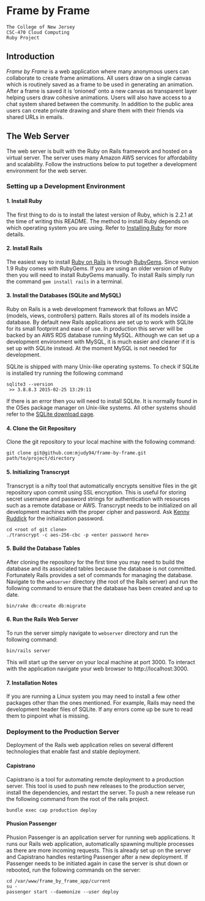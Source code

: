 # Frame by Frame
```
The College of New Jersey
CSC-470 Cloud Computing
Ruby Project
```
## Introduction
*Frame by Frame* is a web application where many anonymous users can collaborate to create frame animations. All users draw on a single canvas which is routinely saved as a frame to be used in generating an animation. After a frame is saved it is ‘onioned’ onto a new canvas as transparent layer helping users draw cohesive animations. Users will also have access to a chat system shared between the community. In addition to the public area users can create private drawing and share them with their friends via shared URLs in emails.

## The Web Server
The web server is built with the Ruby on Rails framework and hosted on a virtual server. The server uses many Amazon AWS services for affordability and scalability. Follow the instructions below to put together a development environment for the web server.

### Setting up a Development Environment

#### 1. Install Ruby
The first thing to do is to install the latest version of Ruby, which is 2.2.1 at the time of writing this README. The method to install Ruby depends on which operating system you are using. Refer to [Installing Ruby](https://www.ruby-lang.org/en/documentation/installation/) for more details.

#### 2. Install Rails
The easiest way to install [Ruby on Rails](http://rubyonrails.org/) is through [RubyGems](https://rubygems.org/). Since version 1.9 Ruby comes with RubyGems. If you are using an older version of Ruby then you will need to install RubyGems manually. To install Rails simply run the command `gem install rails` in a terminal.

#### 3. Install the Databases (SQLite and MySQL)
Ruby on Rails is a web development framework that follows an MVC (models, views, controllers) pattern. Rails stores all of its models inside a database. By default new Rails applications are set up to work with SQLite for its small footprint and ease of use. In production this server will be backed by an AWS RDS database running MySQL. Although we can set up a development environment with MySQL, it is much easier and cleaner if it is set up with SQLite instead. At the moment MySQL is not needed for development.

SQLite is shipped with many Unix-like operating systems. To check if SQLite is installed try running the following command
```
sqlite3 --version
 >> 3.8.8.3 2015-02-25 13:29:11
```
If there is an error then you will need to install SQLite. It is normally found in the OSes package manager on Unix-like systems. All other systems should refer to the [SQLite download page](http://www.sqlite.org/download.html).

#### 4. Clone the Git Repository
Clone the git repository to your local machine with the following command:
```
git clone git@github.com:mjudy94/frame-by-frame.git path/to/project/directory
```

#### 5. Initializing Transcrypt
Transcrypt is a nifty tool that automatically encrypts sensitive files in the git repository upon commit using SSL encryption. This is useful for storing secret username and password strings for authentication with resources such as a remote database or AWS. Transcrypt needs to be initialized on all development machines with the proper cipher and password. Ask [Kenny Ruddick](https://github.com/KenRud) for the initialization password.

```
cd <root of git clone>
./transcrypt -c aes-256-cbc -p <enter password here>
```

#### 5. Build the Database Tables
After cloning the repository for the first time you may need to build the database and its associated tables because the database is not committed. Fortunately Rails provides a set of commands for managing the database. Navigate to the `webserver` directory (the root of the Rails server) and run the following command to ensure that the database has been created and up to date.
```
bin/rake db:create db:migrate
```

#### 6. Run the Rails Web Server
To run the server simply navigate to `webserver` directory and run the following command:
```
bin/rails server
```
This will start up the server on your local machine at port 3000. To interact with the application navigate your web browser to http://localhost:3000.

#### 7. Installation Notes
If you are running a Linux system you may need to install a few other packages other than the ones mentioned. For example, Rails may need the development header files of SQLite. If any errors come up be sure to read them to pinpoint what is missing.

### Deployment to the Production Server
Deployment of the Rails web application relies on several different technologies that enable fast and stable deployment.

#### Capistrano
Capistrano is a tool for automating remote deployment to a production server. This tool is used to push new releases to the production server, install the dependencies, and restart the server. To push a new release run the following command from the root of the rails project.
```
bundle exec cap production deploy
```

#### Phusion Passenger
Phusion Passenger is an application server for running web applications. It runs our Rails web application, automatically spawning multiple processes as there are more incoming requests. This is already set up on the server and Capistrano handles restarting Passenger after a new deployment. If Passenger needs to be initiated again in case the server is shut down or rebooted, run the following commands on the server:
```
cd /var/www/frame_by_frame_app/current
su -
passenger start --daemonize --user deploy
```
